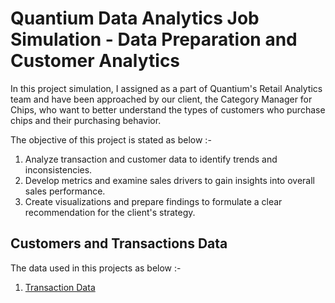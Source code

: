 # Quantium Data Analytics Job Simulation - Data Preparation and Customer Analytics
In this project simulation, I assigned as a part of Quantium's Retail Analytics team and have been approached by our client, the Category Manager for Chips, who want to better understand the types of customers who purchase chips and their purchasing behavior.

The objective of this project is stated as below :-
1. Analyze transaction and customer data to identify trends and inconsistencies.
2. Develop metrics and examine sales drivers to gain insights into overall sales performance.
3. Create visualizations and prepare findings to formulate a clear recommendation for the client's strategy.

## Customers and Transactions Data
The data used in this projects as below :-
1. [Transaction Data](QVI_transaction_data.xlsx)

